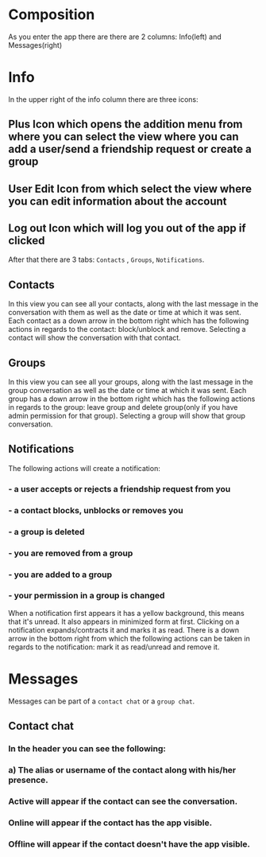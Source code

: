 # Composition
As you enter the app there are there are 2 columns: Info(left) and Messages(right)

# Info 
In the upper right of the info column there are three icons:
## Plus Icon which opens the addition menu from where you can select the view where you can add a user/send a friendship request or create a group
## User Edit Icon from which select the view where you can edit information about the account
## Log out Icon which will log you out of the app if clicked

After that there are 3 tabs: `Contacts` , `Groups`, `Notifications`.
## Contacts
In this view you can see all your contacts, along with the last message in the conversation with them as well as the date or time at which it was sent.
Each contact as a down arrow in the bottom right which has the following actions in regards to the contact: block/unblock and remove.
Selecting a contact will show the conversation with that contact.

## Groups
In this view you can see all your groups, along with the last message in the group conversation as well as the date or time at which it was sent.
Each group has a down arrow in the bottom right which has the following actions in regards to the group: leave group and delete group(only if you have admin permission for that group).
Selecting a group will show that group conversation.

## Notifications
The following actions will create a notification:
### - a user accepts or rejects a friendship request from you
### - a contact blocks, unblocks or removes you
### - a group is deleted
### - you are removed from a group
### - you are added to a group
### - your permission in a group is changed

When a notification first appears it has a yellow background, this means that it's unread. It also appears in minimized form at first. 
Clicking on a notification expands/contracts it and marks it as read. 
There is a down arrow in the bottom right from which the following actions can be taken in regards to the notification: mark it as read/unread and remove it.

# Messages
Messages can be part of a `contact chat` or a `group chat`.

## Contact chat
### In the header you can see the following:
### a) The alias or username of the contact along with his/her presence.
### Active will appear if the contact can see the conversation.
### Online will appear if the contact has the app visible.
### Offline will appear if the contact doesn't have the app visible.
